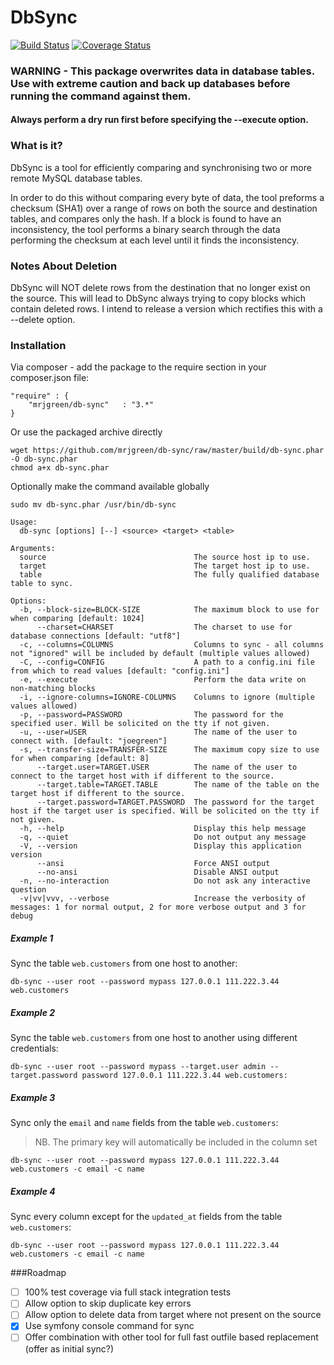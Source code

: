 DbSync
=======

[![Build Status](https://travis-ci.org/mrjgreen/db-sync.svg?branch=master)](https://travis-ci.org/mrjgreen/db-sync)
[![Coverage Status](https://img.shields.io/coveralls/mrjgreen/db-sync.svg)](https://coveralls.io/r/mrjgreen/db-sync)

### WARNING - This package overwrites data in database tables. Use with extreme caution and back up databases before running the command against them.

#### Always perform a dry run first before specifying the --execute option.

### What is it?
DbSync is a tool for efficiently comparing and synchronising two or more remote MySQL database tables. 

In order to do this without comparing every byte of data, the tool preforms a checksum (SHA1) over a range of rows on both the source and destination tables, and compares only the hash. If a block is found to have an inconsistency, the tool performs a binary search through the data performing the checksum at each level until it finds the inconsistency.

### Notes About Deletion
DbSync will NOT delete rows from the destination that no longer exist on the source. This will lead to DbSync always trying to copy blocks which contain deleted rows. I intend to release a version which rectifies this with a --delete option.

### Installation

Via composer - add the package to the require section in your composer.json file:

    "require" : {    
        "mrjgreen/db-sync"   : "3.*"
    }

Or use the packaged archive directly

    wget https://github.com/mrjgreen/db-sync/raw/master/build/db-sync.phar -O db-sync.phar
    chmod a+x db-sync.phar
    
Optionally make the command available globally

    sudo mv db-sync.phar /usr/bin/db-sync

~~~
Usage:
  db-sync [options] [--] <source> <target> <table>

Arguments:
  source                                 The source host ip to use.
  target                                 The target host ip to use.
  table                                  The fully qualified database table to sync.

Options:
  -b, --block-size=BLOCK-SIZE            The maximum block to use for when comparing [default: 1024]
      --charset=CHARSET                  The charset to use for database connections [default: "utf8"]
  -c, --columns=COLUMNS                  Columns to sync - all columns not "ignored" will be included by default (multiple values allowed)
  -C, --config=CONFIG                    A path to a config.ini file from which to read values [default: "config.ini"]
  -e, --execute                          Perform the data write on non-matching blocks
  -i, --ignore-columns=IGNORE-COLUMNS    Columns to ignore (multiple values allowed)
  -p, --password=PASSWORD                The password for the specified user. Will be solicited on the tty if not given.
  -u, --user=USER                        The name of the user to connect with. [default: "joegreen"]
  -s, --transfer-size=TRANSFER-SIZE      The maximum copy size to use for when comparing [default: 8]
      --target.user=TARGET.USER          The name of the user to connect to the target host with if different to the source.
      --target.table=TARGET.TABLE        The name of the table on the target host if different to the source.
      --target.password=TARGET.PASSWORD  The password for the target host if the target user is specified. Will be solicited on the tty if not given.
  -h, --help                             Display this help message
  -q, --quiet                            Do not output any message
  -V, --version                          Display this application version
      --ansi                             Force ANSI output
      --no-ansi                          Disable ANSI output
  -n, --no-interaction                   Do not ask any interactive question
  -v|vv|vvv, --verbose                   Increase the verbosity of messages: 1 for normal output, 2 for more verbose output and 3 for debug
~~~


##### Example 1

Sync the table `web.customers` from one host to another:

~~~~
db-sync --user root --password mypass 127.0.0.1 111.222.3.44 web.customers
~~~~

##### Example 2

Sync the table `web.customers` from one host to another using different credentials:

~~~~
db-sync --user root --password mypass --target.user admin --target.password password 127.0.0.1 111.222.3.44 web.customers:
~~~~

##### Example 3

Sync only the `email` and `name` fields from the table `web.customers`:

 > NB. The primary key will automatically be included in the column set

~~~~
db-sync --user root --password mypass 127.0.0.1 111.222.3.44 web.customers -c email -c name
~~~~

##### Example 4

Sync every column except for the `updated_at` fields from the table `web.customers`:

~~~~
db-sync --user root --password mypass 127.0.0.1 111.222.3.44 web.customers -c email -c name
~~~~



###Roadmap

 * [ ] 100% test coverage via full stack integration tests
 * [ ] Allow option to skip duplicate key errors
 * [ ] Allow option to delete data from target where not present on the source
 * [x] Use symfony console command for sync
 * [ ] Offer combination with other tool for full fast outfile based replacement (offer as initial sync?)
